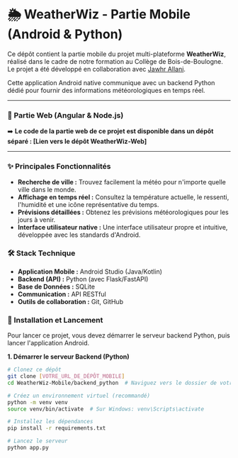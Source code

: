# 🌦️ WeatherWiz - Partie Mobile (Android & Python)

Ce dépôt contient la partie mobile du projet multi-plateforme **WeatherWiz**, réalisé dans le cadre de notre formation au Collège de Bois-de-Boulogne. Le projet a été développé en collaboration avec [Jawhr Allani](https://www.linkedin.com/in/jawhar-allani-7a32b322a/).

Cette application Android native communique avec un backend Python dédié pour fournir des informations météorologiques en temps réel.

---

### 🔗 Partie Web (Angular & Node.js)

➡️ **Le code de la partie web de ce projet est disponible dans un dépôt séparé : [Lien vers le dépôt WeatherWiz-Web]**

---

### ✨ Principales Fonctionnalités

*   **Recherche de ville :** Trouvez facilement la météo pour n'importe quelle ville dans le monde.
*   **Affichage en temps réel :** Consultez la température actuelle, le ressenti, l'humidité et une icône représentative du temps.
*   **Prévisions détaillées :** Obtenez les prévisions météorologiques pour les jours à venir.
*   **Interface utilisateur native :** Une interface utilisateur propre et intuitive, développée avec les standards d'Android.

### 🛠️ Stack Technique

*   **Application Mobile :** Android Studio (Java/Kotlin)
*   **Backend (API) :** Python (avec Flask/FastAPI)
*   **Base de Données :** SQLite
*   **Communication :** API RESTful
*   **Outils de collaboration :** Git, GitHub

### 🚀 Installation et Lancement

Pour lancer ce projet, vous devez démarrer le serveur backend Python, puis lancer l'application Android.

**1. Démarrer le serveur Backend (Python)**

```bash
# Clonez ce dépôt
git clone [VOTRE_URL_DE_DÉPÔT_MOBILE]
cd WeatherWiz-Mobile/backend_python  # Naviguez vers le dossier de votre backend

# Créez un environnement virtuel (recommandé)
python -m venv venv
source venv/bin/activate  # Sur Windows: venv\Scripts\activate

# Installez les dépendances
pip install -r requirements.txt

# Lancez le serveur
python app.py
